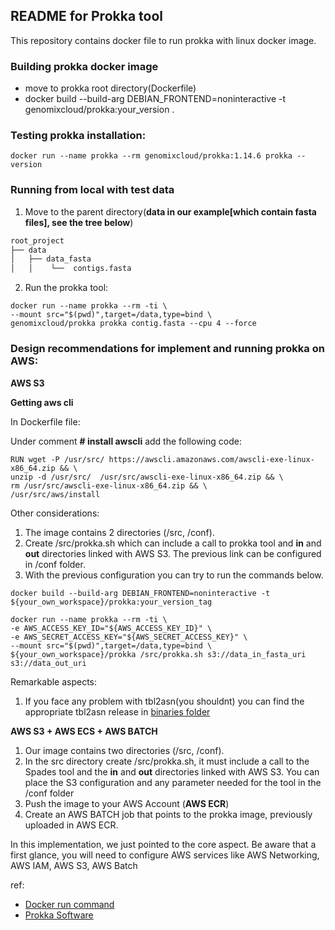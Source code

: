 ## README for Prokka tool ##

This repository contains docker file to run prokka with linux docker image.

### Building prokka docker image

* move to prokka root directory(Dockerfile)
* docker build --build-arg DEBIAN_FRONTEND=noninteractive -t genomixcloud/prokka:your_version .

### Testing prokka installation:

```shell
docker run --name prokka --rm genomixcloud/prokka:1.14.6 prokka --version
```

### Running from local with test data

1. Move to the parent directory(**data in our example[which contain fasta files], see the tree below**)

```md
root_project
├── data
│   ├── data_fasta
│   │    └──  contigs.fasta
```

2. Run the prokka tool:

```shell
docker run --name prokka --rm -ti \
--mount src="$(pwd)",target=/data,type=bind \
genomixcloud/prokka prokka contig.fasta --cpu 4 --force
```

### Design recommendations for implement and running prokka on AWS:

**AWS S3**

****Getting aws cli****

In Dockerfile file:

Under comment **# install awscli** add the following code:

```shell
RUN wget -P /usr/src/ https://awscli.amazonaws.com/awscli-exe-linux-x86_64.zip && \
unzip -d /usr/src/  /usr/src/awscli-exe-linux-x86_64.zip && \
rm /usr/src/awscli-exe-linux-x86_64.zip && \
/usr/src/aws/install
```

Other considerations:

1. The image contains 2 directories (/src, /conf).
2. Create /src/prokka.sh which can include a call to prokka tool and **in** and **out** directories linked with AWS S3. The previous link can be configured in /conf folder.
3. With the previous configuration you can try to run the commands below.

```shell  
docker build --build-arg DEBIAN_FRONTEND=noninteractive -t ${your_own_workspace}/prokka:your_version_tag
```

```shell
docker run --name prokka --rm -ti \
-e AWS_ACCESS_KEY_ID="${AWS_ACCESS_KEY_ID}" \
-e AWS_SECRET_ACCESS_KEY="${AWS_SECRET_ACCESS_KEY}" \
--mount src="$(pwd)",target=/data,type=bind \
${your_own_workspace}/prokka /src/prokka.sh s3://data_in_fasta_uri s3://data_out_uri
```

Remarkable aspects:
1. If you face any problem with tbl2asn(you shouldnt) you can find the appropriate tbl2asn release in [binaries folder](../binaries/README_tbl2asn.md) 

**AWS S3 + AWS ECS + AWS BATCH**

1. Our image contains two directories (/src, /conf).
2. In the src directory create /src/prokka.sh, it must include a call to the Spades tool and the **in** and **out** directories linked with AWS S3. You can place the S3 configuration and any parameter needed for the tool in the /conf folder
3. Push the image to your AWS Account (**AWS ECR**)
4. Create an AWS BATCH job that points to the prokka image, previously uploaded in AWS ECR.

In this implementation, we just pointed to the core aspect. Be aware that a first glance, you will need to configure AWS services like AWS Networking, AWS IAM, AWS S3, AWS Batch

ref:
* [Docker run command](https://docs.docker.com/engine/reference/commandline/run/)
* [Prokka Software](https://github.com/tseemann/prokka)





































